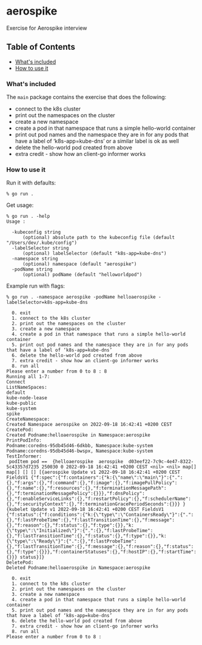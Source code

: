 # aerospike
Exercise for Aerospike interview

## Table of Contents

- [What's included](#whats-included)
- [How to use it](#how-to-use-it)

### What's included

The `main` package contains the exercise that does the following:
* connect to the k8s cluster
* print out the namespaces on the cluster
* create a new namespace
* create a pod in that namespace that runs a simple hello-world container
* print out pod names and the namespace they are in for any pods that have a label of ‘k8s-app=kube-dns’ or a similar label is ok as well
* delete the hello-world pod created from above
* extra credit - show how an client-go informer works


### How to use it
Run it with defaults:
```
% go run . 
```
Get usage:
```
% go run . -help                                                                        
Usage :

  -kubeconfig string
      (optional) absolute path to the kubeconfig file (default "/Users/dev/.kube/config")
  -labelSelector string
      (optional) labelSelector (default "k8s-app=kube-dns")
  -namespace string
      (optional) namespace (default "aerospike")
  -podName string
      (optional) podName (default "helloworldpod")
```
Example run with flags:
```
% go run . -namespace aerospike -podName helloaerospike -labelSelector=k8s-app=kube-dns

  0. exit
  1. connect to the k8s cluster
  2. print out the namespaces on the cluster
  3. create a new namespace
  4. create a pod in that namespace that runs a simple hello-world container
  5. print out pod names and the namespace they are in for any pods that have a label of ‘k8s-app=kube-dns’
  6. delete the hello-world pod created from above
  7. extra credit - show how an client-go informer works
  8. run all
Please enter a number from 0 to 8 : 8
Running all 1-7:
Connect
ListNameSpaces:
default
kube-node-lease
kube-public
kube-system
spike
CreateNamespace:
Created Namespace aerospike on 2022-09-18 16:42:41 +0200 CEST
CreatePod:
Created Podname:helloaerospike in Namespace:aerospike
PrintPodInfo:
Podname:coredns-95db45d46-6dkbb, Namespace:kube-system
Podname:coredns-95db45d46-bwspx, Namespace:kube-system
TestInformer:
 podItem pod ==  {helloaerospike  aerospike  d03eef22-7c9c-4e47-8322-5c43357d7235 250030 0 2022-09-18 16:42:41 +0200 CEST <nil> <nil> map[] map[] [] [] [{aerospike Update v1 2022-09-18 16:42:41 +0200 CEST FieldsV1 {"f:spec":{"f:containers":{"k:{\"name\":\"main\"}":{".":{},"f:args":{},"f:command":{},"f:image":{},"f:imagePullPolicy":{},"f:name":{},"f:resources":{},"f:terminationMessagePath":{},"f:terminationMessagePolicy":{}}},"f:dnsPolicy":{},"f:enableServiceLinks":{},"f:restartPolicy":{},"f:schedulerName":{},"f:securityContext":{},"f:terminationGracePeriodSeconds":{}}} } {kubelet Update v1 2022-09-18 16:42:41 +0200 CEST FieldsV1 {"f:status":{"f:conditions":{"k:{\"type\":\"ContainersReady\"}":{".":{},"f:lastProbeTime":{},"f:lastTransitionTime":{},"f:message":{},"f:reason":{},"f:status":{},"f:type":{}},"k:{\"type\":\"Initialized\"}":{".":{},"f:lastProbeTime":{},"f:lastTransitionTime":{},"f:status":{},"f:type":{}},"k:{\"type\":\"Ready\"}":{".":{},"f:lastProbeTime":{},"f:lastTransitionTime":{},"f:message":{},"f:reason":{},"f:status":{},"f:type":{}}},"f:containerStatuses":{},"f:hostIP":{},"f:startTime":{}}} status}]}
DeletePod:
Deleted Podname:helloaerospike in Namespace:aerospike

  0. exit
  1. connect to the k8s cluster
  2. print out the namespaces on the cluster
  3. create a new namespace
  4. create a pod in that namespace that runs a simple hello-world container
  5. print out pod names and the namespace they are in for any pods that have a label of ‘k8s-app=kube-dns’
  6. delete the hello-world pod created from above
  7. extra credit - show how an client-go informer works
  8. run all
Please enter a number from 0 to 8 :
```

